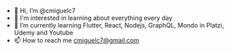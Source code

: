 - 👋 Hi, I’m @cmiguelc7
- 👀 I'm interested in learning about everything every day
- 🌱 I’m currently learning Flutter, React, Nodejs, GraphQL, Mondo in Platzi, Udemy and Youtube
- 📫 How to reach me cmiguelc7@gmail.com
